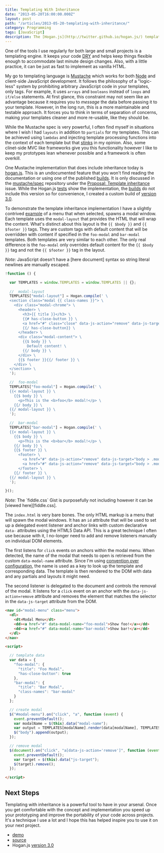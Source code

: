 ```yaml
---
title: Templating With Inheritance
date: "2013-05-20T16:00:00.000Z"
layout: post
path: "/articles/2013-05-20-templating-with-inheritance/"
category: Programming
tags: [JavaScript]
description: The [Hogan.js](http://twitter.github.io/hogan.js/) templating engine extends the [Mustache](http://mustache.github.io/) spec by allowing inheritance. This lets you create layouts and [DRY](http://en.wikipedia.org/wiki/Don't_repeat_yourself) up your code without having to use an MVC library. ([demo](/examples/templating-with-inheritance/), [source](https://gist.github.com/urban/5881295))
---
```


One of the tools I use regularly for both large and small projects is a templating engine. It keeps your code [DRY][] and helps keep things flexible enough to accommodate last minute design changes. Also, with a little practice, it can be just as fast to implement as vanilla HTML.

My go to templating language is [Mustache][] which works for both [Node][] and client-side JavaScript development. It follows the philosophy of a "logic-less" system by prohibiting arbitrary JavaScript code in your templates, only tags. For example, it uses `arrays` and `booleans` instead of `loops` and `if/else` statements. At first glance, this constraint may not seem like an advantage because it requires you to _message_ the data before passing it to your template. However, in the long run, this is a more maintainable and testable approach. It forces you to think in terms of separation of concerns, making your templates cleaner and more re-usable, like they should be.

While the Mustache spec is very powerful, I often find myself in situations where I wish I had `layouts` in addition to `partials` for my templates. This can be achieved using `lambdas` and injecting template processing functions into the context of each template but that [stinks][] in my opinion. Also, some clinet-side MVC like frameworks give you this functionality however I like to keep my prototypes lean whenever possible and a framework is often overkill.

One Mustache implementation that does include inheritance today is [hogan.js][]. This is an undocumented feature that you won't find reading the documentation or using one of the published [builds][]. It is only discussed in the [mustache/spec][] repository under the [Proposal: Template inheritance][] issue. While the Hogan.js [tests][hogan.js tests] show the implementation, the [builds][] do not include this version so for convenience, I created a custom build of [version 3.0][].

To demonstrate the template inheritance implementation I have a slightly contrived [example][demo] of a menu that when selected, spawns a modal window. Each template uses the `modal-layout` that provides the HTML that will wrap the content. What's distinct about this layout is the `{{ $body }}` and `{{ $footer }}` tags. They are custom tags with default content that will be overridden with content if specified in the `foo-modal` and `bar-modal` templates. Both templates are very similar to each other. The only real difference is the `foo-modal` only overrides default content for the `{{ $body }}` tag and not the `{{ $footer }}` tag in the layout.

<div class="alert info">
  <em>Note:</em> JavaScript doesn't have a [here document] syntax so string literal newlines are manually escaped.
</div>

```js
!function () {

  var TEMPLATES = window.TEMPLATES = window.TEMPLATES || {};
  
  //  modal-layout
  TEMPLATES["modal-layout"] = Hogan.compile(' \
  <section class="modal {{ class-names }}"> \
    <div class="modal-chrome"> \
      <header> \
        <h3>{{ title }}</h3> \
        {{# has-close-button }} \
        <a href="#" class="close" data-js-action="remove" data-js-target="body > .modal">X</a> \
        {{/ has-close-button}} \
      </header> \
      <div class="modal-content"> \
        {{$ body }} \
          Default content! \
        {{/ body }} \
      </div> \
      {{$ footer }}{{/ footer }} \
    </div> \
  </section> \
  ');

  //  foo-modal
  TEMPLATES["foo-modal"] = Hogan.compile(' \
  {{< modal-layout }} \
    {{$ body }} \
      <p>This is the <b>foo</b> modal!</p> \
    {{/ body }} \
  {{/ modal-layout }} \
  ');

  //  bar-modal
  TEMPLATES["bar-modal"] = Hogan.compile(' \
  {{< modal-layout }} \
    {{$ body }} \
      <p>This is the <b>bar</b> modal!</p> \
    {{/ body }} \
    {{$ footer }} \
      <footer> \
        <a href="#" data-js-action="remove" data-js-target="body > .modal">Cancel</a> \
        <a href="#" data-js-action="remove" data-js-target="body > .modal">Okay</a> \
      </footer> \
    {{/ footer }} \
  {{/ modal-layout }} \
  ');

}();
```

<div class="alert note">
  <em>Note:</em> The `fiddle.css` Gist is purposefully not including however it can be [viewed here][fiddle.css].
</div>

The `index.html` is very bare bones. The only HTML markup is a menu that will spawn the modal windows. It has an `id` attribute that will be used to set up a delegated event listener and anchor links with custom declarative `data-` attributes using the HTML5 Data API. This is a great technique I often use because with it, I no-longer need to add and remove listeners manually on individual DOM elements.

The first listens for `click` events on anchors within the modal menu. When detected, the name of the modal that needs to open is retrieved from the custom `data-modal-name` attribute. Since I'm using [convention over configuration], the name is used as a key to look up the template and corresponding data. The template is then rendered to the DOM with data and any partials and layouts it might need.

The second listener is delegated to the document and controls the removal of the modal.  It listens for a `click` event on an anchor with the `data-js-action=remove` attribute and removes the element that matches the selector in the `data-js-target` attribute from the DOM.

```html
<nav id="modal-menu" class="menu">
  <dl>
    <dt>Modal Menu</dt>
    <dd><a href="#" data-modal-name="foo-modal">Show foo!</a></dd>
    <dd><a href="#" data-modal-name="bar-modal">Show bar!</a></dd>
  </dl>
</nav>

<script>

  // template data
  var data = {
    "foo-modal": {
      "title": "Foo Modal",
      "has-close-button": true
    },
    "bar-modal": {
      "title": "Bar Modal",
      "class-names": "bar-modal"
    }
  };

  // create modal
  $("#modal-menu").on("click", "a", function (event) {
    event.preventDefault();
    var modalName = $(this).data("modal-name");
    var output = TEMPLATES[modalName].render(data[modalName], TEMPLATES);
    $("body").append(output);
  });

  // remove modal
  $(document).on("click", "a[data-js-action='remove']", function (event) {
    event.preventDefault();
    var target = $(this).data("js-target");
    $(target).remove();
  });

</script>
```

## Next Steps

Templating with inheritance is a powerful tool to have in your arsenal. Once you get comfortable with the concept and implementation you speed up your prototyping and improve the portability of your code across projects. It's a technique I use a lot and I hope this has helped inspire you to use it on your next project.

* [demo][]
* [source][]
* Hogan.js [version 3.0][]

[frog]: http://frogdesign.com
[DRY]: http://en.wikipedia.org/wiki/Don't_repeat_yourself "Don't repeat yourself"
[Mustache]: http://mustache.github.io/ "Mustache templating language"
[Node]: http://nodejs.org/ "Node.js"
[stinks]: http://en.wikipedia.org/wiki/Code_smell "code smells"
[Proposal: Template inheritance]: https://github.com/mustache/spec/issues/38
[mustache/spec]: https://github.com/mustache/spec
[Github]: https://github.com/
[v2.0]: https://github.com/mustache/spec/issues?labels=v2.0.0&page=1&state=open
[hogan.js]: http://twitter.github.io/hogan.js/ "Hogan.js"
[builds]: https://github.com/twitter/hogan.js/tree/master/web/builds
[hogan.js tests]: https://github.com/twitter/hogan.js/blob/master/test/index.js
[version 3.0]: https://github.com/twitter/hogan.js/tree/master/web/builds/3.0.2
[jQuery]: http://jquery.com/
[fiddle.css]: https://gist.github.com/urban/5579302#file-fiddle-css
[here document]: http://en.wikipedia.org/wiki/Here_document
[convention over configuration]: http://en.wikipedia.org/wiki/Convention_over_configuration
[demo]: http://jsfiddle.net/gh/gist/library/pure/5881295/
[source]: https://gist.github.com/urban/5881295
